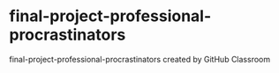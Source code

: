 # final-project-professional-procrastinators
final-project-professional-procrastinators created by GitHub Classroom

